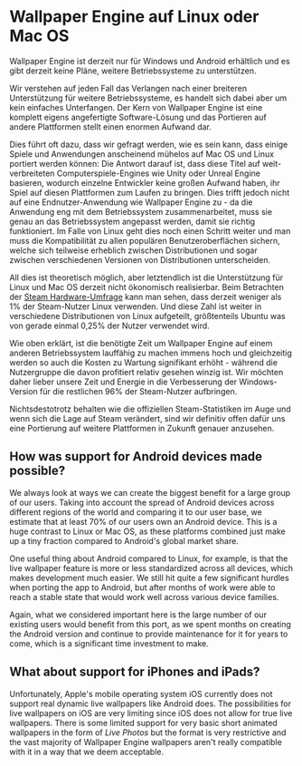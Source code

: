 # Wallpaper Engine auf Linux oder Mac OS

Wallpaper Engine ist derzeit nur für Windows und Android erhältlich und es gibt derzeit keine Pläne, weitere Betriebssysteme zu unterstützen.

Wir verstehen auf jeden Fall das Verlangen nach einer breiteren Unterstützung für weitere Betriebssysteme, es handelt sich dabei aber um kein einfaches Unterfangen. Der Kern von Wallpaper Engine ist eine komplett eigens angefertigte Software-Lösung und das Portieren auf andere Plattformen stellt einen enormen Aufwand dar.

Dies führt oft dazu, dass wir gefragt werden, wie es sein kann, dass einige Spiele und Anwendungen anscheinend mühelos auf Mac OS und Linux portiert werden können: Die Antwort darauf ist, dass diese Titel auf weit-verbreiteten Computerspiele-Engines wie Unity oder Unreal Engine basieren, wodurch einzelne Entwickler keine großen Aufwand haben, ihr Spiel auf diesen Plattformen zum Laufen zu bringen. Dies trifft jedoch nicht auf eine Endnutzer-Anwendung wie Wallpaper Engine zu - da die Anwendung eng mit dem Betriebssystem zusammenarbeitet, muss sie genau an das Betriebssystem angepasst werden, damit sie richtig funktioniert. Im Falle von Linux geht dies noch einen Schritt weiter und man muss die Kompatibilität zu allen populären Benutzeroberflächen sichern, welche sich teilweise erheblich zwischen Distributionen und sogar zwischen verschiedenen Versionen von Distributionen unterscheiden.

All dies ist theoretisch möglich, aber letztendlich ist die Unterstützung für Linux und Mac OS derzeit nicht ökonomisch realisierbar. Beim Betrachten der [Steam Hardware-Umfrage](https://store.steampowered.com/hwsurvey) kann man sehen, dass derzeit weniger als 1% der Steam-Nutzer Linux verwenden. Und diese Zahl ist weiter in verschiedene Distributionen von Linux aufgeteilt, größtenteils Ubuntu was von gerade einmal 0,25% der Nutzer verwendet wird.

Wie oben erklärt, ist die benötigte Zeit um Wallpaper Engine auf einem anderen Betriebssystem lauffähig zu machen immens hoch und gleichzeitig werden so auch die Kosten zu Wartung signifikant erhöht - während die Nutzergruppe die davon profitiert relativ gesehen winzig ist. Wir möchten daher lieber unsere Zeit und Energie in die Verbesserung der Windows-Version für die restlichen 96% der Steam-Nutzer aufbringen.

Nichtsdestotrotz behalten wie die offiziellen Steam-Statistiken im Auge und wenn sich die Lage auf Steam verändert, sind wir definitiv offen dafür uns eine Portierung auf weitere Plattformen in Zukunft genauer anzusehen.

## How was support for Android devices made possible?

We always look at ways we can create the biggest benefit for a large group of our users. Taking into account the spread of Android devices across different regions of the world and comparing it to our user base, we estimate that at least 70% of our users own an Android device. This is a huge contrast to Linux or Mac OS, as these platforms combined just make up a tiny fraction compared to Android's global market share.

One useful thing about Android compared to Linux, for example, is that the live wallpaper feature is more or less standardized across all devices, which makes development much easier. We still hit quite a few significant hurdles when porting the app to Android, but after months of work were able to reach a stable state that would work well across various device families.

Again, what we considered important here is the large number of our existing users would benefit from this port, as we spent months on creating the Android version and continue to provide maintenance for it for years to come, which is a significant time investment to make.

## What about support for iPhones and iPads?

Unfortunately, Apple's mobile operating system iOS currently does not support real dynamic live wallpapers like Android does. The possibilities for live wallpapers on iOS are very limiting since iOS does not allow for true live wallpapers. There is some limited support for very basic short animated wallpapers in the form of *Live Photos* but the format is very restrictive and the vast majority of Wallpaper Engine wallpapers aren't really compatible with it in a way that we deem acceptable.